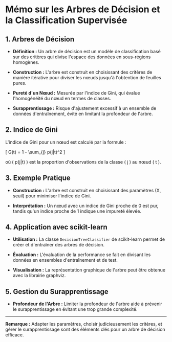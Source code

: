 # Mémo sur les Arbres de Décision et la Classification Supervisée

## 1. Arbres de Décision

- **Définition :** Un arbre de décision est un modèle de classification basé sur des critères qui divise l'espace des données en sous-régions homogènes.

- **Construction :** L'arbre est construit en choisissant des critères de manière itérative pour diviser les nœuds jusqu'à l'obtention de feuilles pures.

- **Pureté d'un Nœud :** Mesurée par l'indice de Gini, qui évalue l'homogénéité du nœud en termes de classes.

- **Surapprentissage :** Risque d'ajustement excessif à un ensemble de données d'entraînement, évité en limitant la profondeur de l'arbre.

## 2. Indice de Gini

L'indice de Gini pour un nœud est calculé par la formule :

\[ G(t) = 1 - \sum_{j} p(j|t)^2 \]

où \( p(j|t) \) est la proportion d'observations de la classe \( j \) au nœud \( t \).

## 3. Exemple Pratique

- **Construction :** L'arbre est construit en choisissant des paramètres (X, seuil) pour minimiser l'indice de Gini.

- **Interprétation :** Un nœud avec un indice de Gini proche de 0 est pur, tandis qu'un indice proche de 1 indique une impureté élevée.

## 4. Application avec scikit-learn

- **Utilisation :** La classe `DecisionTreeClassifier` de scikit-learn permet de créer et d'entraîner des arbres de décision.

- **Évaluation :** L'évaluation de la performance se fait en divisant les données en ensembles d'entraînement et de test.

- **Visualisation :** La représentation graphique de l'arbre peut être obtenue avec la librairie graphviz.

## 5. Gestion du Surapprentissage

- **Profondeur de l'Arbre :** Limiter la profondeur de l'arbre aide à prévenir le surapprentissage en évitant une trop grande complexité.

---

**Remarque :** Adapter les paramètres, choisir judicieusement les critères, et gérer le surapprentissage sont des éléments clés pour un arbre de décision efficace.

